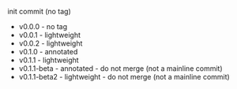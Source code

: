 init commit (no tag)

- v0.0.0 - no tag
- v0.0.1 - lightweight
- v0.0.2 - lightweight
- v0.1.0 - annotated
- v0.1.1 - lightweight
- v0.1.1-beta - annotated - do not merge (not a mainline commit)
- v0.1.1-beta2 - lightweight - do not merge (not a mainline commit)